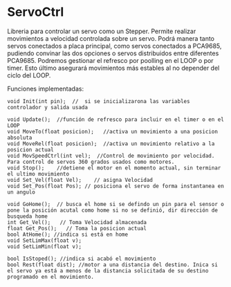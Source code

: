 # ServoCtrl
Libreria para controlar un servo como un Stepper. 
Permite realizar movimientos a velocidad controlada sobre un servo.
Podrá manera tanto servos conectados a placa principal, como servos conectados a PCA9685, pudiendo convinar las dos opciones o servos distribuidos entre diferentes PCA9685.
Podremos gestionar el refresco por poolling en el LOOP o por timer. Esto último asegurará movimientos más estables al no depender del ciclo del LOOP.

Funciones implementadas: 

    void Init(int pin);  //  si se inicializarona las variables  controlador y salida usada

    void Update();  //función de refresco para incluir en el timer o en el LOOP
    void MoveTo(float posicion);   //activa un movimiento a una posicion absoluta
    void MoveRel(float posicion);  //activa un movimiento relativo a la posicion actual
    void MovSpeedCtrl(int vel);  //Control de movimiento por velocidad. Para control de servos 360 grados usados como motores.
    void Stop();    //detiene el motor en el momento actual, sin terminar el ultimo movimiento
    void Set_Vel(float Vel);    // asigna Velocidad
    void Set_Pos(float Pos); // posiciona el servo de forma instantanea en un angulo

    void GoHome();  // busca el home si se defindo un pin para el sensor o pone la posición acutal como home si no se definió, dir dirección de busqueda home
    int Get_Vel();   // Toma Velocidad almacenada 
    float Get_Pos();   // Toma la posicion actual
    bool AtHome(); //indica si está en home   
    void SetLimMax(float v);
    void SetLimMin(float v);

    bool IsStoped(); //indica si acabó el movimiento
    bool Rest(float dist); //motor a una distancia del destino. Inica si el servo ya está a menos de la distancia solicitada de su destino programado en el movimiento.

